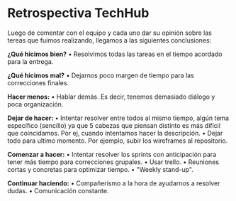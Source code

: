 # Retrospectiva TechHub 

Luego de comentar con el equipo y cada uno dar su opinión sobre las tereas que fuimos realizando, llegamos a las siguientes conclusiones:

**¿Qué hicimos bien?** 
• Resolvimos todas las tareas en el tiempo acordado para la entrega. 

**¿Qué hicimos mal?**
• Dejarnos poco margen de tiempo para las correcciones finales.

**Hacer menos:**
• Hablar demás. Es decir, tenemos demasiado diálogo y poca organización.

**Dejar de hacer:**
• Intentar resolver entre todos al mismo tiempo, algún tema específico (sencillo) ya que 5 cabezas que piensan distinto es más difícil que coincidamos. Por ej, cuando intentamos hacer la descripción. 
• Dejar todo para ultimo momento. Por ejemplo, subir los wireframes al repositorio. 

**Comenzar a hacer:**
• Intentar resolver los sprints con anticipación para tener más tiempo para correcciones grupales. 
• Usar trello.
• Reuniones cortas y concretas para optimizar tiempo.
• "Weekly stand-up".

**Continuar haciendo:** 
• Compañerismo a la hora de ayudarnos a resolver dudas.
• Comunicación constante.